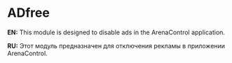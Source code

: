# ADfree
**EN:** This module is designed to disable ads in the ArenaControl application.

**RU:** Этот модуль предназначен для отключения рекламы в приложении ArenaControl.